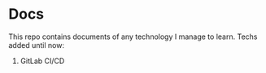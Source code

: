 # Docs
This repo contains documents of any technology I manage to learn.
Techs added until now:
1. GitLab CI/CD
